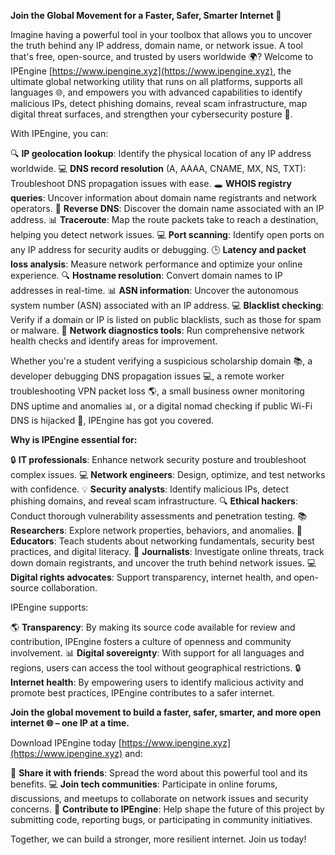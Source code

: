 **Join the Global Movement for a Faster, Safer, Smarter Internet 🚀**

Imagine having a powerful tool in your toolbox that allows you to uncover the truth behind any IP address, domain name, or network issue. A tool that's free, open-source, and trusted by users worldwide 🌍? Welcome to IPEngine [https://www.ipengine.xyz](https://www.ipengine.xyz), the ultimate global networking utility that runs on all platforms, supports all languages 🌐, and empowers you with advanced capabilities to identify malicious IPs, detect phishing domains, reveal scam infrastructure, map digital threat surfaces, and strengthen your cybersecurity posture 🔐.

With IPEngine, you can:

🔍 **IP geolocation lookup**: Identify the physical location of any IP address worldwide.
💻 **DNS record resolution** (A, AAAA, CNAME, MX, NS, TXT): Troubleshoot DNS propagation issues with ease.
🕳️ **WHOIS registry queries**: Uncover information about domain name registrants and network operators.
🚀 **Reverse DNS**: Discover the domain name associated with an IP address.
📊 **Traceroute**: Map the route packets take to reach a destination, helping you detect network issues.
💻 **Port scanning**: Identify open ports on any IP address for security audits or debugging.
🕒️ **Latency and packet loss analysis**: Measure network performance and optimize your online experience.
🔍 **Hostname resolution**: Convert domain names to IP addresses in real-time.
📊 **ASN information**: Uncover the autonomous system number (ASN) associated with an IP address.
💻 **Blacklist checking**: Verify if a domain or IP is listed on public blacklists, such as those for spam or malware.
🔩 **Network diagnostics tools**: Run comprehensive network health checks and identify areas for improvement.

Whether you're a student verifying a suspicious scholarship domain 📚, a developer debugging DNS propagation issues 💻, a remote worker troubleshooting VPN packet loss 🌎, a small business owner monitoring DNS uptime and anomalies 📊, or a digital nomad checking if public Wi-Fi DNS is hijacked 📡, IPEngine has got you covered.

**Why is IPEngine essential for:**

🔒 **IT professionals**: Enhance network security posture and troubleshoot complex issues.
💻 **Network engineers**: Design, optimize, and test networks with confidence.
💡 **Security analysts**: Identify malicious IPs, detect phishing domains, and reveal scam infrastructure.
🔍 **Ethical hackers**: Conduct thorough vulnerability assessments and penetration testing.
📚 **Researchers**: Explore network properties, behaviors, and anomalies.
🎨 **Educators**: Teach students about networking fundamentals, security best practices, and digital literacy.
📰 **Journalists**: Investigate online threats, track down domain registrants, and uncover the truth behind network issues.
💻 **Digital rights advocates**: Support transparency, internet health, and open-source collaboration.

IPEngine supports:

🌎 **Transparency**: By making its source code available for review and contribution, IPEngine fosters a culture of openness and community involvement.
📊 **Digital sovereignty**: With support for all languages and regions, users can access the tool without geographical restrictions.
🔒 **Internet health**: By empowering users to identify malicious activity and promote best practices, IPEngine contributes to a safer internet.

**Join the global movement to build a faster, safer, smarter, and more open internet 🌐 – one IP at a time.**

Download IPEngine today [https://www.ipengine.xyz](https://www.ipengine.xyz) and:

👥 **Share it with friends**: Spread the word about this powerful tool and its benefits.
💻 **Join tech communities**: Participate in online forums, discussions, and meetups to collaborate on network issues and security concerns.
📣 **Contribute to IPEngine**: Help shape the future of this project by submitting code, reporting bugs, or participating in community initiatives.

Together, we can build a stronger, more resilient internet. Join us today!